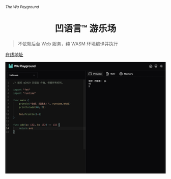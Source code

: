 <sub><em>The Wa Payground</em></sub>
<h1 align="center">凹语言™ 游乐场</h1>

> 不依赖后台 Web 服务，纯 WASM 环境编译并执行

[在线地址](https://wa-lang.org/playground/)

[![](./public/preview.png)](https://wa-lang.org/playground/)
